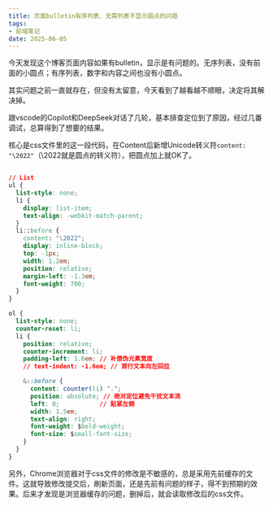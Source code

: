 ```yaml
---
title: 页面bulletin有序列表、无需列表不显示圆点的问题
tags: 
- 前端笔记
date: 2025-06-05
---
```


今天发现这个博客页面内容如果有bulletin，显示是有问题的。无序列表，没有前面的小圆点；有序列表，数字和内容之间也没有小圆点。

其实问题之前一直就存在，但没有太留意，今天看到了越看越不顺眼，决定将其解决掉。

跟vscode的Copilot和DeepSeek对话了几轮，基本排查定位到了原因，经过几番调试，总算得到了想要的结果。

核心是css文件里的这一段代码，在Content后新增Unicode转义符`content: "\2022"`（\2022就是圆点的转义符），把圆点加上就OK了。

```css

// List
ul {
  list-style: none;
  li {
    display: list-item;
    text-align: -webkit-match-parent;
  }
  li::before {
    content: "\2022";
    display: inline-block;
    top: -1px;
    width: 1.2em;
    position: relative;
    margin-left: -1.3em;
    font-weight: 700;
  }
}

ol {
  list-style: none;
  counter-reset: li;
  li {
    position: relative;
    counter-increment: li;
    padding-left: 1.6em; // 补偿伪元素宽度
    // text-indent: -1.6em; // 首行文本向左回拉

    &::before {
      content: counter(li) ".";
      position: absolute; // 绝对定位避免干扰文本流
      left: 0;           // 贴紧左侧
      width: 1.5em;
      text-align: right;
      font-weight: $bold-weight;
      font-size: $small-font-size;
    }
  }
}
```

另外，Chrome浏览器对于css文件的修改是不敏感的，总是采用先前缓存的文件。这就导致修改提交后，刷新页面，还是先前有问题的样子，得不到预期的效果。后来才发现是浏览器缓存的问题，删掉后，就会读取修改后的css文件。